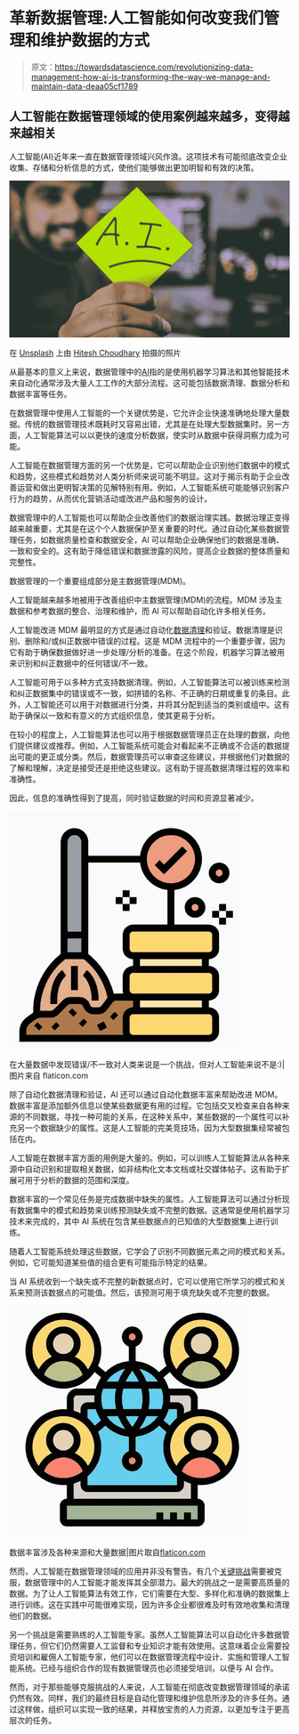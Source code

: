 # 革新数据管理:人工智能如何改变我们管理和维护数据的方式

> 原文：<https://towardsdatascience.com/revolutionizing-data-management-how-ai-is-transforming-the-way-we-manage-and-maintain-data-deaa05cf1789>

## 人工智能在数据管理领域的使用案例越来越多，变得越来越相关

人工智能(AI)近年来一直在数据管理领域兴风作浪。这项技术有可能彻底改变企业收集、存储和分析信息的方式，使他们能够做出更加明智和有效的决策。

![](img/cca6114b001d059e344eb390842af115.png)

在 [Unsplash](https://unsplash.com/s/photos/artificial-intelligence?utm_source=unsplash&utm_medium=referral&utm_content=creditCopyText) 上由 [Hitesh Choudhary](https://unsplash.com/@hiteshchoudhary?utm_source=unsplash&utm_medium=referral&utm_content=creditCopyText) 拍摄的照片

从最基本的意义上来说，数据管理中的[AI](https://www2.deloitte.com/nl/nl/pages/enterprise-technology-and-performance/articles/augmented-data-management-beyond-the-hype.html)指的是使用机器学习算法和其他智能技术来自动化通常涉及大量人工工作的大部分流程。这可能包括数据清理、数据分析和数据丰富等任务。

在数据管理中使用人工智能的一个关键优势是，它允许企业快速准确地处理大量数据。传统的数据管理技术既耗时又容易出错，尤其是在处理大型数据集时。另一方面，人工智能算法可以以更快的速度分析数据，使实时从数据中获得洞察力成为可能。

人工智能在数据管理方面的另一个优势是，它可以帮助企业识别他们数据中的模式和趋势，这些模式和趋势对人类分析师来说可能不明显。这对于揭示有助于企业改善运营和做出更明智决策的见解特别有用。例如，人工智能系统可能能够识别客户行为的趋势，从而优化营销活动或改进产品和服务的设计。

数据管理中的人工智能也可以帮助企业改善他们的数据治理实践。数据治理正变得越来越重要，尤其是在这个个人数据保护至关重要的时代。通过自动化某些数据管理任务，如数据质量检查和数据安全，AI 可以帮助企业确保他们的数据是准确、一致和安全的。这有助于降低错误和数据泄露的风险，提高企业数据的整体质量和完整性。

数据管理的一个重要组成部分是主数据管理(MDM)。

人工智能越来越多地被用于改善组织中主数据管理(MDM)的流程。MDM 涉及主数据和参考数据的整合、治理和维护，而 AI 可以帮助自动化许多相关任务。

人工智能改进 MDM 最明显的方式是通过自动化[数据清理](https://www.aidataanalytics.network/data-science-ai/articles/3-ways-ai-is-changing-data-management)和验证。数据清理是识别、删除和/或纠正数据中错误的过程。这是 MDM 流程中的一个重要步骤，因为它有助于确保数据做好进一步处理/分析的准备。在这个阶段，机器学习算法被用来识别和纠正数据中的任何错误/不一致。

人工智能可用于以多种方式支持数据清理。例如，人工智能算法可以被训练来检测和纠正数据集中的错误或不一致，如拼错的名称、不正确的日期或重复的条目。此外，人工智能还可以用于对数据进行分类，并将其分配到适当的类别或组中。这有助于确保以一致和有意义的方式组织信息，使其更易于分析。

在较小的程度上，人工智能算法也可以用于根据数据管理员正在处理的数据，向他们提供建议或推荐。例如，人工智能系统可能会对看起来不正确或不合适的数据提出可能的更正或分类。然后，数据管理员可以审查这些建议，并根据他们对数据的了解和理解，决定是接受还是拒绝这些建议。这有助于提高数据清理过程的效率和准确性。

因此，信息的准确性得到了提高，同时验证数据的时间和资源显著减少。

![](img/8e2ea6ff1448e3c4edc65e17cfea3655.png)

在大量数据中发现错误/不一致对人类来说是一个挑战，但对人工智能来说不是:)|图片来自 flaticon.com

除了自动化数据清理和验证，AI 还可以通过自动化数据丰富来帮助改进 MDM。数据丰富是添加额外信息以使某些数据更有用的过程。它包括交叉检查来自各种来源的不同数据，寻找一种可能的关系，在这种关系中，某些数据的一个属性可以补充另一个数据缺少的属性。这是人工智能的完美竞技场，因为大型数据集经常被包括在内。

人工智能在数据丰富方面的用例是大量的。例如，可以训练人工智能算法从各种来源中自动识别和提取相关数据，如非结构化文本文档或社交媒体帖子。这有助于扩展可用于分析的数据的范围和深度。

数据丰富的一个常见任务是完成数据中缺失的属性。人工智能算法可以通过分析现有数据集中的模式和趋势来训练预测缺失或不完整的数据。这通常是使用机器学习技术来完成的，其中 AI 系统在包含某些数据点的已知值的大型数据集上进行训练。

随着人工智能系统处理这些数据，它学会了识别不同数据元素之间的模式和关系。例如，它可能知道某些值的组合更有可能指示特定的结果。

当 AI 系统收到一个缺失或不完整的新数据点时，它可以使用它所学习的模式和关系来预测该数据点的可能值。然后，该预测可用于填充缺失或不完整的数据。

![](img/dd70bfd670a199729488d97e5f97a556.png)

数据丰富涉及各种来源和大量数据|图片取自[flaticon.com](https://www.flaticon.com/free-icons/enrichment)

然而，人工智能在数据管理领域的应用并非没有警告。有几个[关键挑战](https://insidebigdata.com/2022/08/16/the-biggest-challenges-when-adopting-data-and-ai-technologies/)需要被克服，数据管理中的人工智能才能发挥其全部潜力。最大的挑战之一是需要高质量的数据。为了让人工智能算法有效工作，它们需要在大型、多样化和准确的数据集上进行训练。这在实践中可能很难实现，因为许多企业都很难及时有效地收集和清理他们的数据。

另一个挑战是需要熟练的人工智能专家。虽然人工智能算法可以自动化许多数据管理任务，但它们仍然需要人工监督和专业知识才能有效使用。这意味着企业需要投资培训和雇佣人工智能专家，他们可以在数据管理流程中设计、实施和管理人工智能系统。已经与组织合作的现有数据管理员也必须接受培训，以便与 AI 合作。

然而，对于那些能够克服挑战的人来说，人工智能在彻底改变数据管理领域的承诺仍然有效。同样，我们的最终目标是自动化管理和维护信息所涉及的许多任务。通过这样做，组织可以实现一致的结果，并释放宝贵的人力资源，以更加专注于更高层次的任务。